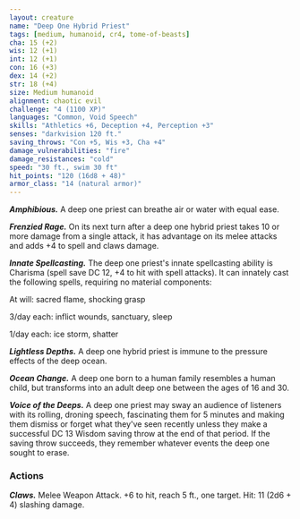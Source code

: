 ```yaml
---
layout: creature
name: "Deep One Hybrid Priest"
tags: [medium, humanoid, cr4, tome-of-beasts]
cha: 15 (+2)
wis: 12 (+1)
int: 12 (+1)
con: 16 (+3)
dex: 14 (+2)
str: 18 (+4)
size: Medium humanoid
alignment: chaotic evil
challenge: "4 (1100 XP)"
languages: "Common, Void Speech"
skills: "Athletics +6, Deception +4, Perception +3"
senses: "darkvision 120 ft."
saving_throws: "Con +5, Wis +3, Cha +4"
damage_vulnerabilities: "fire"
damage_resistances: "cold"
speed: "30 ft., swim 30 ft"
hit_points: "120 (16d8 + 48)"
armor_class: "14 (natural armor)"
---
```


***Amphibious.*** A deep one priest can breathe air or water with equal ease.

***Frenzied Rage.*** On its next turn after a deep one hybrid priest takes 10 or more damage from a single attack, it has advantage on its melee attacks and adds +4 to spell and claws damage.

***Innate Spellcasting.*** The deep one priest's innate spellcasting ability is Charisma (spell save DC 12, +4 to hit with spell attacks). It can innately cast the following spells, requiring no material components:

At will: sacred flame, shocking grasp

3/day each: inflict wounds, sanctuary, sleep

1/day each: ice storm, shatter

***Lightless Depths.*** A deep one hybrid priest is immune to the pressure effects of the deep ocean.

***Ocean Change.*** A deep one born to a human family resembles a human child, but transforms into an adult deep one between the ages of 16 and 30.

***Voice of the Deeps.*** A deep one priest may sway an audience of listeners with its rolling, droning speech, fascinating them for 5 minutes and making them dismiss or forget what they've seen recently unless they make a successful DC 13 Wisdom saving throw at the end of that period. If the saving throw succeeds, they remember whatever events the deep one sought to erase.

### Actions

***Claws.*** Melee Weapon Attack. +6 to hit, reach 5 ft., one target. Hit: 11 (2d6 + 4) slashing damage.

